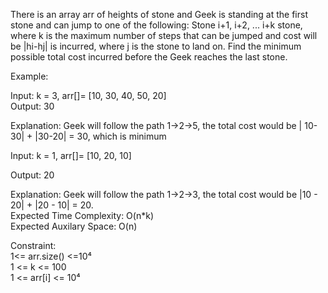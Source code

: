 There is an array arr of heights of stone and Geek is standing at the first stone and can jump to one of the following: Stone i+1, i+2, ... i+k stone, where k is the maximum number of steps that can be jumped and cost will be |hi-hj| is incurred, where j is the stone to land on. Find the minimum possible total cost incurred before the Geek reaches the last stone.</br>

Example:</br>

Input: k = 3, arr[]= [10, 30, 40, 50, 20]</br>
Output: 30</br>

Explanation: Geek will follow the path 1->2->5, the total cost would be | 10-30| + |30-20| = 30, which is minimum</br>

Input: k = 1, arr[]= [10, 20, 10]</br>

Output: 20</br>

Explanation: Geek will follow the path 1->2->3, the total cost would be |10 - 20| + |20 - 10| = 20.</br>
Expected Time Complexity: O(n*k)</br>
Expected Auxilary Space: O(n)</br>

Constraint:</br>
1<= arr.size() <=10⁴</br>
1 <= k <= 100</br>
1 <= arr[i] <= 10⁴</br>
